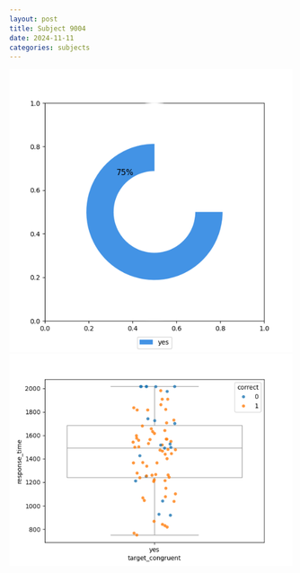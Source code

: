 ```yaml
---
layout: post
title: Subject 9004
date: 2024-11-11
categories: subjects
---
```


![](data/9004/run-12/9004_accuracy_target_congruence.png)
![](data/9004/run-12/9004_rt_congruence.png)
